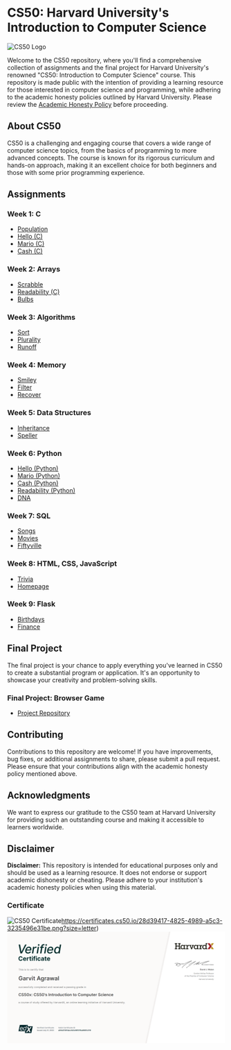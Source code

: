 # CS50: Harvard University's Introduction to Computer Science

![CS50 Logo](https://members-csforall.imgix.net/members/logos/cs50-black.PNG)

Welcome to the CS50 repository, where you'll find a comprehensive collection of assignments and the final project for Harvard University's renowned "CS50: Introduction to Computer Science" course. This repository is made public with the intention of providing a learning resource for those interested in computer science and programming, while adhering to the academic honesty policies outlined by Harvard University. Please review the [Academic Honesty Policy](https://cs50.harvard.edu/x/2023/honesty/#policy) before proceeding.

## About CS50

CS50 is a challenging and engaging course that covers a wide range of computer science topics, from the basics of programming to more advanced concepts. The course is known for its rigorous curriculum and hands-on approach, making it an excellent choice for both beginners and those with some prior programming experience.

## Assignments

### Week 1: C
- [Population]()
- [Hello (C)]()
- [Mario (C)]()
- [Cash (C)]()

### Week 2: Arrays
- [Scrabble]()
- [Readability (C)]()
- [Bulbs](/bulbs)

### Week 3: Algorithms
- [Sort](/sort)
- [Plurality](/plurality)
- [Runoff](/runoff)

### Week 4: Memory
- [Smiley](/smiley)
- [Filter](/filter-less)
- [Recover](/recover)

### Week 5: Data Structures
- [Inheritance](/inheritance)
- [Speller](/speller)

### Week 6: Python
- [Hello (Python)](/Problem%20Set-6/hello.py)
- [Mario (Python)](/Problem%20Set-6/mario.py)
- [Cash (Python)](/Problem%20Set-6/cash.py)
- [Readability (Python)](/Problem%20Set-6/readability.py)
- [DNA](/Problem%20Set-6/dna)

### Week 7: SQL
- [Songs](/songs)
- [Movies](/movies)
- [Fiftyville](/fiftyville)

### Week 8: HTML, CSS, JavaScript
- [Trivia](/trivia)
- [Homepage](/homepage)

### Week 9: Flask
- [Birthdays](/birthdays)
- [Finance](/finance)

## Final Project

The final project is your chance to apply everything you've learned in CS50 to create a substantial program or application. It's an opportunity to showcase your creativity and problem-solving skills.

### Final Project: Browser Game
- [Project Repository](/Final%20Project)

## Contributing

Contributions to this repository are welcome! If you have improvements, bug fixes, or additional assignments to share, please submit a pull request. Please ensure that your contributions align with the academic honesty policy mentioned above.

## Acknowledgments

We want to express our gratitude to the CS50 team at Harvard University for providing such an outstanding course and making it accessible to learners worldwide.

## Disclaimer

**Disclaimer:** This repository is intended for educational purposes only and should be used as a learning resource. It does not endorse or support academic dishonesty or cheating. Please adhere to your institution's academic honesty policies when using this material.

### Certificate

![CS50 Certificate](https://certificates.cs50.io/28d39417-4825-4989-a5c3-3235496e31be.png?size=letter)https://certificates.cs50.io/28d39417-4825-4989-a5c3-3235496e31be.png?size=letter)
![Verified Certificate](/Certificate/Verified%20CS50x.png)
